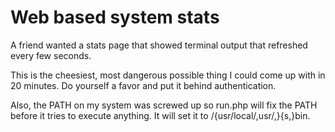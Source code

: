 # Web based system stats

A friend wanted a stats page that showed terminal output that refreshed every few seconds.

This is the cheesiest, most dangerous possible thing I could come up with in 20 minutes. Do yourself a favor and put it behind authentication.

Also, the PATH on my system was screwed up so run.php will fix the PATH before it tries to execute anything. It will set it to /{usr/local/,usr/,}{s,}bin.
